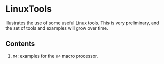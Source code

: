 LinuxTools
==========

Illustrates the use of some useful Linux tools.  This is very
preliminary, and the set of tools and examples will grow over time.

Contents
--------
1. `M4`: examples for the `m4` macro processor.
